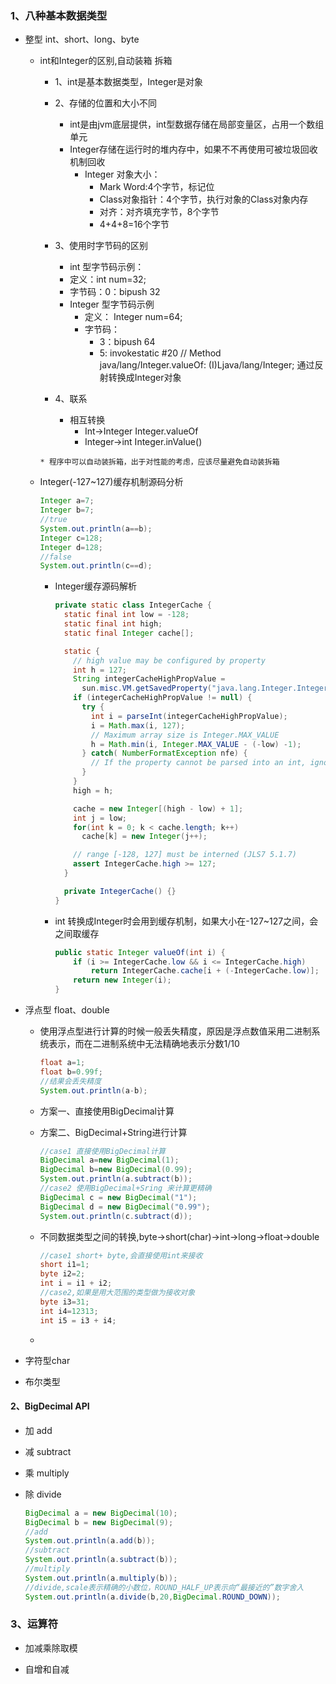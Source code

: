 ### 1、八种基本数据类型

* 整型 int、short、long、byte   

    * int和Integer的区别,自动装箱 拆箱

        * 1、int是基本数据类型，Integer是对象
        * 2、存储的位置和大小不同
          + int是由jvm底层提供，int型数据存储在局部变量区，占用一个数组单元
          + Integer存储在运行时的堆内存中，如果不不再使用可被垃圾回收机制回收
             * Integer 对象大小：
               - Mark Word:4个字节，标记位
               - Class对象指针：4个字节，执行对象的Class对象内存
               - 对齐：对齐填充字节，8个字节
               - 4+4+8=16个字节

        * 3、使用时字节码的区别
           +	int 型字节码示例：
             * 定义：int num=32;
             * 字节码：0：bipush        32
          +	Integer 型字节码示例
            * 定义： Integer num=64;
            * 字节码：
                -	3：bipush         64
                -	5: invokestatic  #20                 // Method java/lang/Integer.valueOf: (I)Ljava/lang/Integer; 通过反射转换成Integer对象

        *  4、联系

            * 相互转换
              * Int->Integer   Integer.valueOf
              * Integer->int   Integer.inValue()

          * 程序中可以自动装拆箱，出于对性能的考虑，应该尽量避免自动装拆箱

    * Integer(-127~127)缓存机制源码分析

      ```java
      Integer a=7;
      Integer b=7;
      //true
      System.out.println(a==b);
      Integer c=128;
      Integer d=128;
      //false
      System.out.println(c==d);
      ```

      + Integer缓存源码解析

        ```java
        private static class IntegerCache {
          static final int low = -128;
          static final int high;
          static final Integer cache[];
        
          static {
            // high value may be configured by property
            int h = 127;
            String integerCacheHighPropValue =
              sun.misc.VM.getSavedProperty("java.lang.Integer.IntegerCache.high");
            if (integerCacheHighPropValue != null) {
              try {
                int i = parseInt(integerCacheHighPropValue);
                i = Math.max(i, 127);
                // Maximum array size is Integer.MAX_VALUE
                h = Math.min(i, Integer.MAX_VALUE - (-low) -1);
              } catch( NumberFormatException nfe) {
                // If the property cannot be parsed into an int, ignore it.
              }
            }
            high = h;
        
            cache = new Integer[(high - low) + 1];
            int j = low;
            for(int k = 0; k < cache.length; k++)
              cache[k] = new Integer(j++);
        
            // range [-128, 127] must be interned (JLS7 5.1.7)
            assert IntegerCache.high >= 127;
          }
        
          private IntegerCache() {}
        }
        ```

      * int 转换成Integer时会用到缓存机制，如果大小在-127~127之间，会之间取缓存

        ```java
        public static Integer valueOf(int i) {
            if (i >= IntegerCache.low && i <= IntegerCache.high)
                return IntegerCache.cache[i + (-IntegerCache.low)];
            return new Integer(i);
        }
        ```

* 浮点型 float、double
    * 使用浮点型进行计算的时候一般丢失精度，原因是浮点数值采用二进制系统表示，而在二进制系统中无法精确地表示分数1/10
    
        ```java
        float a=1;
        float b=0.99f;
        //结果会丢失精度
        System.out.println(a-b);
        ```
    
     * 方案一、直接使用BigDecimal计算
    
     * 方案二、BigDecimal+String进行计算
    
         ```java
         //case1 直接使用BigDecimal计算
         BigDecimal a=new BigDecimal(1);
         BigDecimal b=new BigDecimal(0.99);
         System.out.println(a.subtract(b));
         //case2 使用BigDecimal+Sring 来计算更精确
         BigDecimal c = new BigDecimal("1");
         BigDecimal d = new BigDecimal("0.99");
         System.out.println(c.subtract(d));
         ```
         
    * 不同数据类型之间的转换,byte→short(char)→int→long→float→double
    
        ```java
        //case1 short+ byte,会直接使用int来接收
        short i1=1;
        byte i2=2;
        int i = i1 + i2;
        //case2,如果是用大范围的类型做为接收对象
        byte i3=31;
        int i4=12313;
        int i5 = i3 + i4;
        ```
        
    * 
    
* 字符型char

* 布尔类型
#### 2、BigDecimal API
* 加 add
* 减 subtract
* 乘 multiply
* 除 divide

    ```java
    BigDecimal a = new BigDecimal(10);
    BigDecimal b = new BigDecimal(9);
    //add
    System.out.println(a.add(b));
    //subtract
    System.out.println(a.subtract(b));
    //multiply
    System.out.println(a.multiply(b));
    //divide,scale表示精确的小数位，ROUND_HALF_UP表示向“最接近的”数字舍入
    System.out.println(a.divide(b,20,BigDecimal.ROUND_DOWN));
    ```

### 3、运算符

 * 加减乘除取模

 * 自增和自减

   ```jav
   
   ```

   